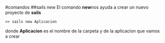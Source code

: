 #comandos
##sails new
El comando **new**nos ayuda a crear un nuevo proyecto de **sails**
```
>> sails new Aplicacion
```
donde **Aplicacion** es el nombre de la carpeta y de la aplicacion que vamos a crear
